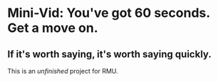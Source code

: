 Mini-Vid: You've got 60 seconds. Get a move on.
===============================================

If it's worth saying, it's worth saying quickly. 
------------------------------------------------

This is an *unfinished* project for RMU.